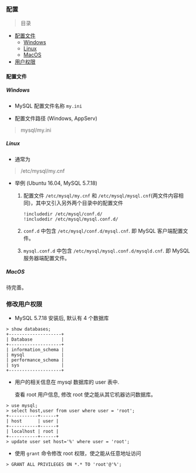 ### 配置

> 目录
* [配置文件](#配置文件)
    * [Windows](#windows)
    * [Linux](#linux)
    * [MacOS](#macos)
* [用户权限](#用户权限)



#### 配置文件

##### Windows

* MySQL 配置文件名称 `my.ini`
    
* 配置文件路径 (Windows, AppServ)
> mysql/my.ini


##### Linux 

* 通常为 
> /etc/mysql/my.cnf

* 举例 (Ubuntu 16.04, MySQL 5.7.18)

    1. 配置文件 `/etc/mysql/my.cnf` 和 `/etc/mysql/mysql.cnf`(两文件内容相同)，其中又引入另外两个目录中的配置文件
        ```
        !includedir /etc/mysql/conf.d/
        !includedir /etc/mysql/mysql.conf.d/
        ```
    1. `conf.d` 中包含 `/etc/mysql/conf.d/mysql.cnf`. 即 MySQL 客户端配置文件。
    
    1. `mysql.conf.d` 中包含 `/etc/mysql/mysql.conf.d/mysqld.cnf`. 即 MySQL 服务器端配置文件。
    
##### MacOS

待完善。

### 修改用户权限

* MySQL 5.7.18 安装后, 默认有 4 个数据库
```
> show databases;
+--------------------+
| Database           |
+--------------------+
| information_schema |
| mysql              |
| performance_schema |
| sys                |
+--------------------+
```

* 用户的相关信息在 mysql 数据库的 user 表中. 

    查看 root 用户信息, 修改 root 使之能从其它机器访问数据库。
```
> use mysql;
> select host,user from user where user = 'root';
+-----------+------+
| host      | user |
+-----------+------+
| localhost | root |
+-----------+------+
> update user set host='%' where user = 'root'; 
```

* 使用 `grant` 命令修改 root 权限，使之能从任意地址访问
```
> GRANT ALL PRIVILEGES ON *.* TO 'root'@'%';
```
    

































